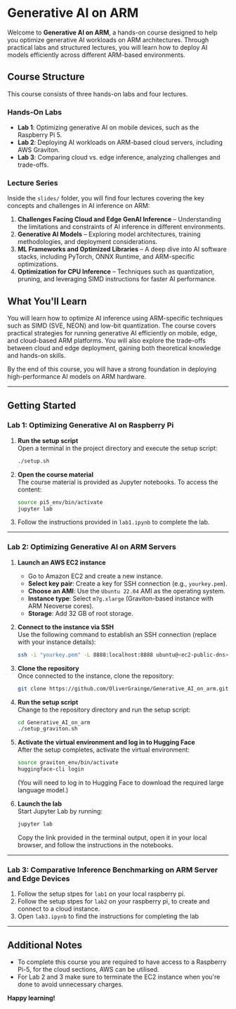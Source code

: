# **Generative AI on ARM**

Welcome to **Generative AI on ARM**, a hands-on course designed to help you optimize generative AI workloads on ARM architectures. Through practical labs and structured lectures, you will learn how to deploy AI models efficiently across different ARM-based environments.

## Course Structure

This course consists of three hands-on labs and four lectures.

### Hands-On Labs
- **Lab 1**: Optimizing generative AI on mobile devices, such as the Raspberry Pi 5.
- **Lab 2**: Deploying AI workloads on ARM-based cloud servers, including AWS Graviton.
- **Lab 3**: Comparing cloud vs. edge inference, analyzing challenges and trade-offs.

### Lecture Series
Inside the `slides/` folder, you will find four lectures covering the key concepts and challenges in AI inference on ARM:

1. **Challenges Facing Cloud and Edge GenAI Inference** – Understanding the limitations and constraints of AI inference in different environments.
2. **Generative AI Models** – Exploring model architectures, training methodologies, and deployment considerations.
3. **ML Frameworks and Optimized Libraries** – A deep dive into AI software stacks, including PyTorch, ONNX Runtime, and ARM-specific optimizations.
4. **Optimization for CPU Inference** – Techniques such as quantization, pruning, and leveraging SIMD instructions for faster AI performance.

## What You'll Learn

You will learn how to optimize AI inference using ARM-specific techniques such as SIMD (SVE, NEON) and low-bit quantization. The course covers practical strategies for running generative AI efficiently on mobile, edge, and cloud-based ARM platforms. You will also explore the trade-offs between cloud and edge deployment, gaining both theoretical knowledge and hands-on skills.

By the end of this course, you will have a strong foundation in deploying high-performance AI models on ARM hardware.


---

## **Getting Started**

### **Lab 1: Optimizing Generative AI on Raspberry Pi**

1. **Run the setup script**  
   Open a terminal in the project directory and execute the setup script:  
   ```bash
   ./setup.sh
   ```

2. **Open the course material**  
   The course material is provided as Jupyter notebooks. To access the content:
   ```bash
   source pi5_env/bin/activate
   jupyter lab
   ```

3. Follow the instructions provided in `lab1.ipynb` to complete the lab.

---

### **Lab 2: Optimizing Generative AI on ARM Servers**

1. **Launch an AWS EC2 instance**  
   - Go to Amazon EC2 and create a new instance.
   - **Select key pair**: Create a key for SSH connection (e.g., `yourkey.pem`).
   - **Choose an AMI**: Use the `Ubuntu 22.04` AMI as the operating system.
   - **Instance type**: Select `m7g.xlarge` (Graviton-based instance with ARM Neoverse cores).
   - **Storage**: Add 32 GB of root storage.

2. **Connect to the instance via SSH**  
   Use the following command to establish an SSH connection (replace with your instance details):
   ```bash
   ssh -i "yourkey.pem" -L 8888:localhost:8888 ubuntu@<ec2-public-dns>
   ```

3. **Clone the repository**  
   Once connected to the instance, clone the repository:
   ```bash
   git clone https://github.com/OliverGrainge/Generative_AI_on_arm.git
   ```

4. **Run the setup script**  
   Change to the repository directory and run the setup script:
   ```bash
   cd Generative_AI_on_arm
   ./setup_graviton.sh
   ```

5. **Activate the virtual environment and log in to Hugging Face**  
   After the setup completes, activate the virtual environment:
   ```bash
   source graviton_env/bin/activate
   huggingface-cli login
   ```
   (You will need to log in to Hugging Face to download the required large language model.)

6. **Launch the lab**  
   Start Jupyter Lab by running:
   ```bash
   jupyter lab
   ```
   Copy the link provided in the terminal output, open it in your local browser, and follow the instructions in the notebooks.

---

### **Lab 3: Comparative Inference Benchmarking on ARM Server and Edge Devices**

1. Follow the setup stpes for `lab1` on your local raspberry pi.
2. Follow the setup stpes for `lab2` on your raspberry pi, to create and connect to a cloud instance.
3. Open `lab3.ipynb` to find the instructions for completing the lab 

---

## **Additional Notes**
- To complete this course you are required to have access to a Raspberry Pi-5, for the cloud sections, AWS can be utilised. 
- For Lab 2 and 3 make sure to terminate the EC2 instance when you're done to avoid unnecessary charges.

**Happy learning!**


